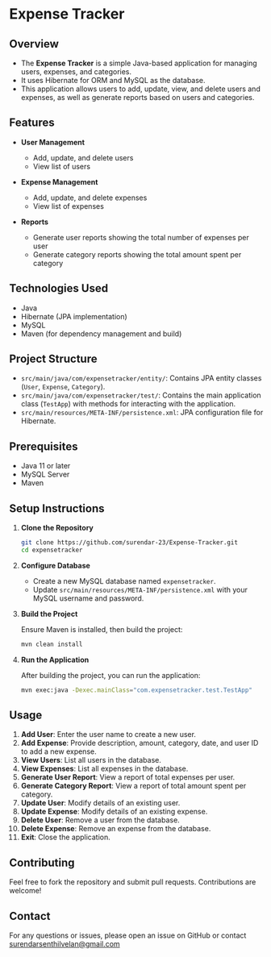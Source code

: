 # Expense Tracker

## Overview

- The **Expense Tracker** is a simple Java-based application for managing users, expenses, and categories.
- It uses Hibernate for ORM and MySQL as the database.
- This application allows users to add, update, view, and delete users and expenses, as well as generate reports based on users and categories.

## Features

- **User Management**

  - Add, update, and delete users
  - View list of users

- **Expense Management**

  - Add, update, and delete expenses
  - View list of expenses

- **Reports**
  - Generate user reports showing the total number of expenses per user
  - Generate category reports showing the total amount spent per category

## Technologies Used

- Java
- Hibernate (JPA implementation)
- MySQL
- Maven (for dependency management and build)

## Project Structure

- `src/main/java/com/expensetracker/entity/`: Contains JPA entity classes (`User`, `Expense`, `Category`).
- `src/main/java/com/expensetracker/test/`: Contains the main application class (`TestApp`) with methods for interacting with the application.
- `src/main/resources/META-INF/persistence.xml`: JPA configuration file for Hibernate.

## Prerequisites

- Java 11 or later
- MySQL Server
- Maven

## Setup Instructions

1. **Clone the Repository**

   ```bash
   git clone https://github.com/surendar-23/Expense-Tracker.git
   cd expensetracker
   ```

2. **Configure Database**

   - Create a new MySQL database named `expensetracker`.
   - Update `src/main/resources/META-INF/persistence.xml` with your MySQL username and password.

3. **Build the Project**

   Ensure Maven is installed, then build the project:

   ```bash
   mvn clean install
   ```

4. **Run the Application**

   After building the project, you can run the application:

   ```bash
   mvn exec:java -Dexec.mainClass="com.expensetracker.test.TestApp"
   ```

## Usage

1. **Add User**: Enter the user name to create a new user.
2. **Add Expense**: Provide description, amount, category, date, and user ID to add a new expense.
3. **View Users**: List all users in the database.
4. **View Expenses**: List all expenses in the database.
5. **Generate User Report**: View a report of total expenses per user.
6. **Generate Category Report**: View a report of total amount spent per category.
7. **Update User**: Modify details of an existing user.
8. **Update Expense**: Modify details of an existing expense.
9. **Delete User**: Remove a user from the database.
10. **Delete Expense**: Remove an expense from the database.
11. **Exit**: Close the application.

## Contributing

Feel free to fork the repository and submit pull requests. Contributions are welcome!

## Contact

For any questions or issues, please open an issue on GitHub or contact surendarsenthilvelan@gmail.com
